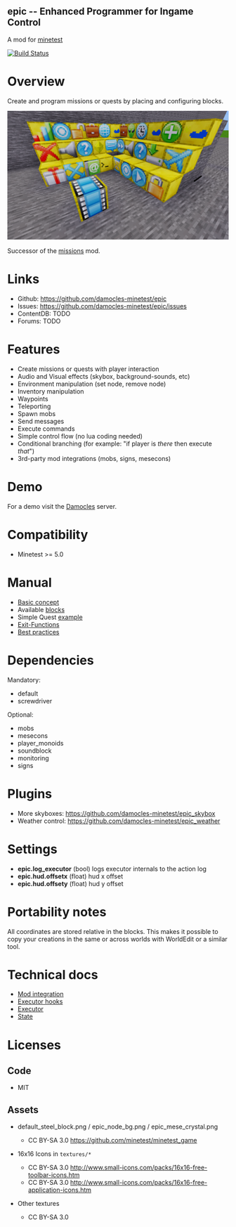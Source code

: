 
epic -- Enhanced Programmer for Ingame Control
-----------------

A mod for [minetest](http://www.minetest.net)

[![Build Status](https://travis-ci.org/damocles-minetest/epic.svg?branch=master)](https://travis-ci.org/damocles-minetest/epic)

# Overview

Create and program missions or quests by placing and configuring blocks.

<img src="./screenshot.png"/>

Successor of the [missions](https://github.com/thomasrudin-mt/missions) mod.

# Links

* Github: https://github.com/damocles-minetest/epic
* Issues: https://github.com/damocles-minetest/epic/issues
* ContentDB: TODO
* Forums: TODO

# Features

* Create missions or quests with player interaction
* Audio and Visual effects (skybox, background-sounds, etc)
* Environment manipulation (set node, remove node)
* Inventory manipulation
* Waypoints
* Teleporting
* Spawn mobs
* Send messages
* Execute commands
* Simple control flow (no lua coding needed)
* Conditional branching (for example: "if player is *there* then execute *that*")
* 3rd-party mod integrations (mobs, signs, mesecons)

# Demo

For a demo visit the [Damocles](https://damocles.minetest.land) server.

# Compatibility

* Minetest >= 5.0

# Manual

* [Basic concept](doc/basic-concept.md)
* Available [blocks](doc/blocks.md)
* Simple Quest [example](doc/example.md)
* [Exit-Functions](doc/exit-functions.md)
* [Best practices](doc/best-practices.md)

# Dependencies

Mandatory:
* default
* screwdriver

Optional:
* mobs
* mesecons
* player_monoids
* soundblock
* monitoring
* signs

# Plugins

* More skyboxes: https://github.com/damocles-minetest/epic_skybox
* Weather control: https://github.com/damocles-minetest/epic_weather

# Settings

* **epic.log_executor** (bool) logs executor internals to the action log
* **epic.hud.offsetx** (float) hud x offset
* **epic.hud.offsety** (float) hud y offset

# Portability notes

All coordinates are stored relative in the blocks.
This makes it possible to copy your creations in the same or across worlds with WorldEdit or a similar tool.

# Technical docs

* [Mod integration](doc/mod-integration.md)
* [Executor hooks](doc/executor_hooks.md)
* [Executor](doc/executor.md)
* [State](doc/state.md)

# Licenses

## Code

* MIT

## Assets

* default_steel_block.png / epic_node_bg.png / epic_mese_crystal.png
  * CC BY-SA 3.0 https://github.com/minetest/minetest_game

* 16x16 Icons in `textures/*`
  * CC BY-SA 3.0 http://www.small-icons.com/packs/16x16-free-toolbar-icons.htm
  * CC BY-SA 3.0 http://www.small-icons.com/packs/16x16-free-application-icons.htm

* Other textures
  * CC BY-SA 3.0
